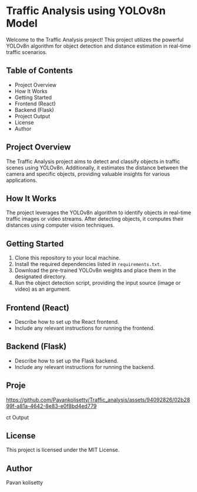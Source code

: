 # Traffic Analysis using YOLOv8n Model

Welcome to the Traffic Analysis project! This project utilizes the powerful YOLOv8n algorithm for object detection and distance estimation in real-time traffic scenarios.

## Table of Contents
- Project Overview
- How It Works
- Getting Started
- Frontend (React)
- Backend (Flask)
- Project Output
- License
- Author

## Project Overview
The Traffic Analysis project aims to detect and classify objects in traffic scenes using YOLOv8n. Additionally, it estimates the distance between the camera and specific objects, providing valuable insights for various applications.

## How It Works
The project leverages the YOLOv8n algorithm to identify objects in real-time traffic images or video streams. After detecting objects, it computes their distances using computer vision techniques.

## Getting Started
1. Clone this repository to your local machine.
2. Install the required dependencies listed in `requirements.txt`.
3. Download the pre-trained YOLOv8n weights and place them in the designated directory.
4. Run the object detection script, providing the input source (image or video) as an argument.

## Frontend (React)
- Describe how to set up the React frontend.
- Include any relevant instructions for running the frontend.

## Backend (Flask)
- Describe how to set up the Flask backend.
- Include any relevant instructions for running the backend.

## Proje

https://github.com/Pavankolisetty/Traffic_analysis/assets/94092826/02b2899f-a81a-4642-8e83-e0f8bd4ed779

ct Output


## License
This project is licensed under the MIT License.

## Author
Pavan kolisetty

